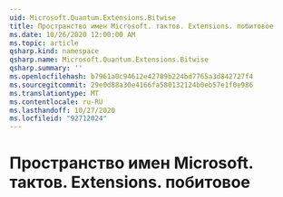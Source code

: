 ```yaml
---
uid: Microsoft.Quantum.Extensions.Bitwise
title: Пространство имен Microsoft. тактов. Extensions. побитовое
ms.date: 10/26/2020 12:00:00 AM
ms.topic: article
qsharp.kind: namespace
qsharp.name: Microsoft.Quantum.Extensions.Bitwise
qsharp.summary: ''
ms.openlocfilehash: b7961a0c94612e42709b224bd7765a3d842727f4
ms.sourcegitcommit: 29e0d88a30e4166fa580132124b0eb57e1f0e986
ms.translationtype: MT
ms.contentlocale: ru-RU
ms.lasthandoff: 10/27/2020
ms.locfileid: "92712024"
---
```

# <a name="microsoftquantumextensionsbitwise-namespace"></a>Пространство имен Microsoft. тактов. Extensions. побитовое



